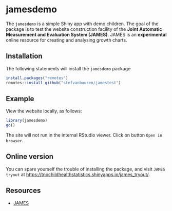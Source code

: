 
<!-- README.md is generated from README.Rmd. Please edit that file -->

# jamesdemo

The `jamesdemo` is a simple Shiny app with demo children. The goal of
the package is to test the website construction facility of the **Joint
Automatic Measurement and Evaluation System (JAMES)**. JAMES is an
**experimental** online resource for creating and analysing growth
charts.

## Installation

The following statements will install the `jamesdemo` package

``` r
install.packages("remotes")
remotes::install_github("stefvanbuuren/jamestest")
```

## Example

View the website locally, as follows:

``` r
library(jamesdemo)
go()
```

The site will not run in the internal RStudio viewer. Click on button
`Open in browser`.

## Online version

You can spare yourself the trouble of installing the package, and visit
`JAMES tryout` at
<https://tnochildhealthstatistics.shinyapps.io/james_tryout/>.

## Resources

-   [JAMES](https://github.com/stefvanbuuren/james)
